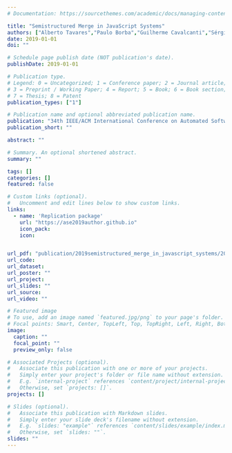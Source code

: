 ```yaml
---
# Documentation: https://sourcethemes.com/academic/docs/managing-content/

title: "Semistructured Merge in JavaScript Systems"
authors: ["Alberto Tavares","Paulo Borba","Guilherme Cavalcanti","Sérgio Soares"]
date: 2019-01-01
doi: ""

# Schedule page publish date (NOT publication's date).
publishDate: 2019-01-01

# Publication type.
# Legend: 0 = Uncategorized; 1 = Conference paper; 2 = Journal article;
# 3 = Preprint / Working Paper; 4 = Report; 5 = Book; 6 = Book section;
# 7 = Thesis; 8 = Patent
publication_types: ["1"]

# Publication name and optional abbreviated publication name.
publication: "34th IEEE/ACM International Conference on Automated Software Engineering (ASE 2019)"
publication_short: ""

abstract: ""

# Summary. An optional shortened abstract.
summary: ""

tags: []
categories: []
featured: false

# Custom links (optional).
#   Uncomment and edit lines below to show custom links.
links:
  - name: 'Replication package'
    url: "https://ase2019author.github.io"
    icon_pack: 
    icon: 


url_pdf: "publication/2019semistructured_merge_in_javascript_systems/2019ASESemistructuredMergeJS.pdf"
url_code:
url_dataset:
url_poster: ""
url_project:
url_slides: ""
url_source:
url_video: ""

# Featured image
# To use, add an image named `featured.jpg/png` to your page's folder. 
# Focal points: Smart, Center, TopLeft, Top, TopRight, Left, Right, BottomLeft, Bottom, BottomRight.
image:
  caption: ""
  focal_point: ""
  preview_only: false

# Associated Projects (optional).
#   Associate this publication with one or more of your projects.
#   Simply enter your project's folder or file name without extension.
#   E.g. `internal-project` references `content/project/internal-project/index.md`.
#   Otherwise, set `projects: []`.
projects: []

# Slides (optional).
#   Associate this publication with Markdown slides.
#   Simply enter your slide deck's filename without extension.
#   E.g. `slides: "example"` references `content/slides/example/index.md`.
#   Otherwise, set `slides: ""`.
slides: ""
---
```

